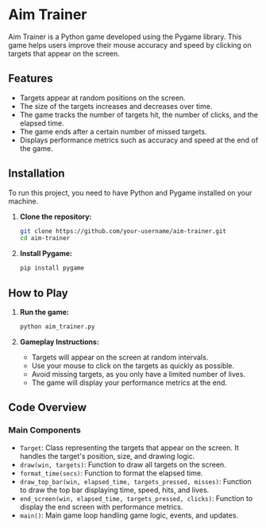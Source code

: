 # Aim Trainer

Aim Trainer is a Python game developed using the Pygame library. This game helps users improve their mouse accuracy and speed by clicking on targets that appear on the screen.

## Features

- Targets appear at random positions on the screen.
- The size of the targets increases and decreases over time.
- The game tracks the number of targets hit, the number of clicks, and the elapsed time.
- The game ends after a certain number of missed targets.
- Displays performance metrics such as accuracy and speed at the end of the game.

## Installation

To run this project, you need to have Python and Pygame installed on your machine.

1. **Clone the repository:**

    ```sh
    git clone https://github.com/your-username/aim-trainer.git
    cd aim-trainer
    ```

2. **Install Pygame:**

    ```sh
    pip install pygame
    ```

## How to Play

1. **Run the game:**

    ```sh
    python aim_trainer.py
    ```

2. **Gameplay Instructions:**
    - Targets will appear on the screen at random intervals.
    - Use your mouse to click on the targets as quickly as possible.
    - Avoid missing targets, as you only have a limited number of lives.
    - The game will display your performance metrics at the end.

## Code Overview

### Main Components

- `Target`: Class representing the targets that appear on the screen. It handles the target's position, size, and drawing logic.
- `draw(win, targets)`: Function to draw all targets on the screen.
- `format_time(secs)`: Function to format the elapsed time.
- `draw_top_bar(win, elapsed_time, targets_pressed, misses)`: Function to draw the top bar displaying time, speed, hits, and lives.
- `end_screen(win, elapsed_time, targets_pressed, clicks)`: Function to display the end screen with performance metrics.
- `main()`: Main game loop handling game logic, events, and updates.


